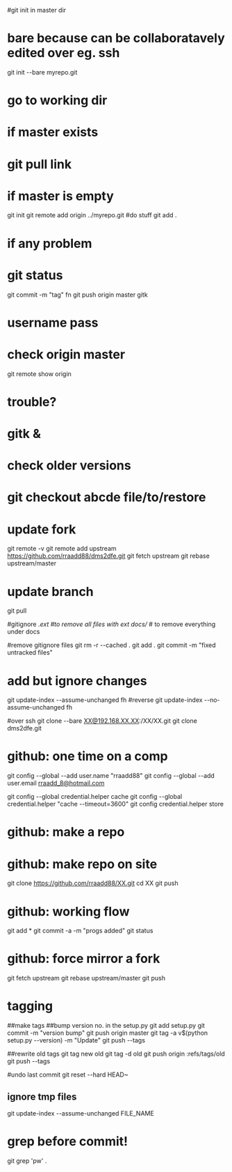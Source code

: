 #git init in master dir
# bare because can be collaboratavely edited over eg. ssh
git init --bare myrepo.git 
# go to working dir
# if master exists
# git pull link
# if master is empty
git init
git remote add origin ../myrepo.git
#do stuff
git add .
# if any problem
# git status
git commit -m "tag" fn
git push origin master
gitk
# username pass
# check origin master
git remote show origin
# trouble?
# gitk &
# check older versions
# git checkout abcde file/to/restore

# update fork
git remote -v
git remote add upstream https://github.com/rraadd88/dms2dfe.git
git fetch upstream
git rebase upstream/master

# update branch
git pull

#gitignore 
*.ext #to remove all files with ext
docs/* # to remove everything under docs

#remove gitignore files
git rm -r --cached .
git add .
git commit -m "fixed untracked files"

# add but ignore changes
git update-index --assume-unchanged fh
#reverse
git update-index --no-assume-unchanged fh

#over ssh
git clone --bare XX@192.168.XX.XX:/XX/XX.git
git clone dms2dfe.git

# github: one time on a comp
git config --global --add user.name "rraadd88"
git config --global --add user.email rraadd_8@hotmail.com

git config --global credential.helper cache
git config --global credential.helper "cache --timeout=3600"
git config credential.helper store

# github: make a repo
# github: make repo on site
git clone https://github.com/rraadd88/XX.git
cd XX
git push

# github: working flow
git add *
git commit -a -m "progs added"
git status

# github: force mirror a fork

git fetch upstream
git rebase upstream/master
git push

# tagging

##make tags
##bump version no. in the setup.py
git add setup.py
git commit -m "version bump"
git push origin master
git tag -a v$(python setup.py --version) -m "Update"
git push --tags

##rewrite old tags
git tag new old
git tag -d old
git push origin :refs/tags/old
git push --tags

#undo last commit
git reset --hard HEAD~

## ignore tmp files
git update-index --assume-unchanged FILE_NAME

# grep before commit!
git grep 'pw' .
